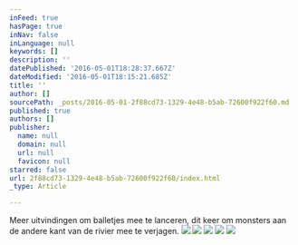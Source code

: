 ```yaml
---
inFeed: true
hasPage: true
inNav: false
inLanguage: null
keywords: []
description: ''
datePublished: '2016-05-01T18:28:37.667Z'
dateModified: '2016-05-01T18:15:21.685Z'
title: ''
author: []
sourcePath: _posts/2016-05-01-2f88cd73-1329-4e48-b5ab-72600f922f60.md
published: true
authors: []
publisher:
  name: null
  domain: null
  url: null
  favicon: null
starred: false
url: 2f88cd73-1329-4e48-b5ab-72600f922f60/index.html
_type: Article

---
```

Meer uitvindingen om balletjes mee te lanceren, dit keer om monsters aan de andere kant van de rivier mee te verjagen.
![](https://the-grid-user-content.s3-us-west-2.amazonaws.com/2cd75403-6d9c-4b1c-b962-c1ade3b290a1.jpg)
![](https://the-grid-user-content.s3-us-west-2.amazonaws.com/28906567-6b9f-4848-addb-8b6b33e0dbbf.jpg)
![](https://the-grid-user-content.s3-us-west-2.amazonaws.com/681425e9-1c34-4dc4-a8ab-236a952ebb73.jpg)
![](https://the-grid-user-content.s3-us-west-2.amazonaws.com/fc40260c-6124-4b9c-b6fd-f66b5af80a73.jpg)
![](https://the-grid-user-content.s3-us-west-2.amazonaws.com/64c04214-ea0a-4f6f-b1ec-8e47ae4a8875.jpg)